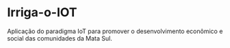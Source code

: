# Irriga-o-IOT
Aplicação do paradigma IoT para promover o desenvolvimento econômico e social das comunidades da Mata Sul.
